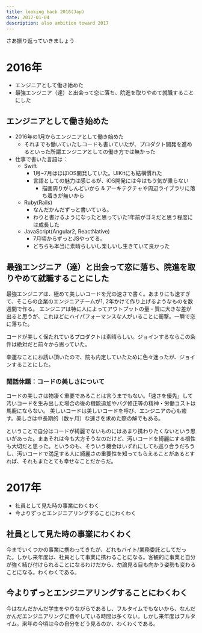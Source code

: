 ```yaml
---
title: looking back 2016(Jap)
date: 2017-01-04
description: also ambition toward 2017
---
```


さあ振り返っていきましょう

# 2016年

- エンジニアとして働き始めた
- 最強エンジニア（達）と出会って恋に落ち、院進を取りやめて就職することにした

## エンジニアとして働き始めた

- 2016年の1月からエンジニアとして働き始めた
  - それまでも働いていたしコードも書いていたが、プロダクト開発を進めるといった所謂エンジニアとしての働き方では無かった
- 仕事で書いた言語は：
  - Swift
    - 1月~7月はほぼiOS開発していた。UIKitにも結構慣れた
    - 言語としての魅力は感じるが、iOS開発には今はもう気が乗らない
      - 描画周りがしんどいから & アーキテクチャや周辺ライブラリに落ち着きが無いから
  - Ruby(Rails)
  	- なんだかんだずっと書いている。
  	- わりと書けるようになったと思っていた1年前がゴミだと思う程度には成長した
  - JavaScript(Angular2, ReactNative)  	
    - 7月頃からずっとJSやってる。
    - どちらも本当に素晴らしいし楽しいし生きていて良かった

## 最強エンジニア（達）と出会って恋に落ち、院進を取りやめて就職することにした

最強エンジニアは、極めて美しいコードを光の速さで書く。あまりにも速すぎて、そこらの企業のエンジニアチームが1, 2年かけて作り上げるようなものを数週間で作る。
エンジニアは特に人によってアウトプットの量・質に大きな差が出ると思うが、これほどにハイパフォーマンスな人がいることに衝撃。一瞬で恋に落ちた。

コードが美しく保たれているプロダクトは素晴らしい。ジョインするならこの条件は絶対だと前々から思っていた。

幸運なことにお誘い頂いたので、院も内定していたために色々迷ったが、ジョインすることにした。

### 閑話休題：コードの美しさについて

コードの美しさは物凄く重要であることは言うまでもない。「速さを優先」して汚いコードを生み出した場合の後の機能追加やバグ修正等の精神・労働コストは馬鹿にならない。
美しいコードは美しいコードを呼び、エンジニアの心も癒す。美しさは中長期的（数ヶ月）な速さを求めた際の解でもある。

ということで自分はコードが綺麗でないものにはあまり携わりたくないという思いがあった。まあそれは今も大方そうなのだけど、汚いコードを綺麗にする根性も大切だと思った。というのも、そういう機会はいずれにしても巡り合うだろうし、汚いコードで満足する人に綺麗さの重要性を知ってもらえることがあるとすれば、それもまたとても幸せなことだからだ。

# 2017年

- 社員として見た時の事業にわくわく
- 今よりずっとエンジニアリングすることにわくわく

## 社員として見た時の事業にわくわく

今までいくつかの事業に携わってきたが、どれもバイト/業務委託としてだった。しかし来年度は、社員として事業に携わることになる。客観的に事業と自分が強く結び付けられることになるわけだから、勿論見る目も向かう姿勢も変わることになる。わくわくである。

## 今よりずっとエンジニアリングすることにわくわく

今はなんだかんだ学生をやりながらであるし、フルタイムでもないから、なんだかんだエンジニアリングに費やしている時間は多くない。しかし来年度はフルタイム。来年の今頃は今の自分をどう見るのか、わくわくである。